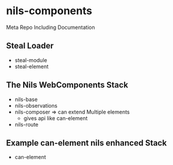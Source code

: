 # nils-components
Meta Repo Including Documentation

## Steal Loader
- steal-module
- steal-element
## The Nils WebComponents Stack
- nils-base
- nils-observations
- nils-composer => can extend Multiple elements 
  - gives api like can-element
- nils-route

## Example can-element nils enhanced Stack
- can-element
